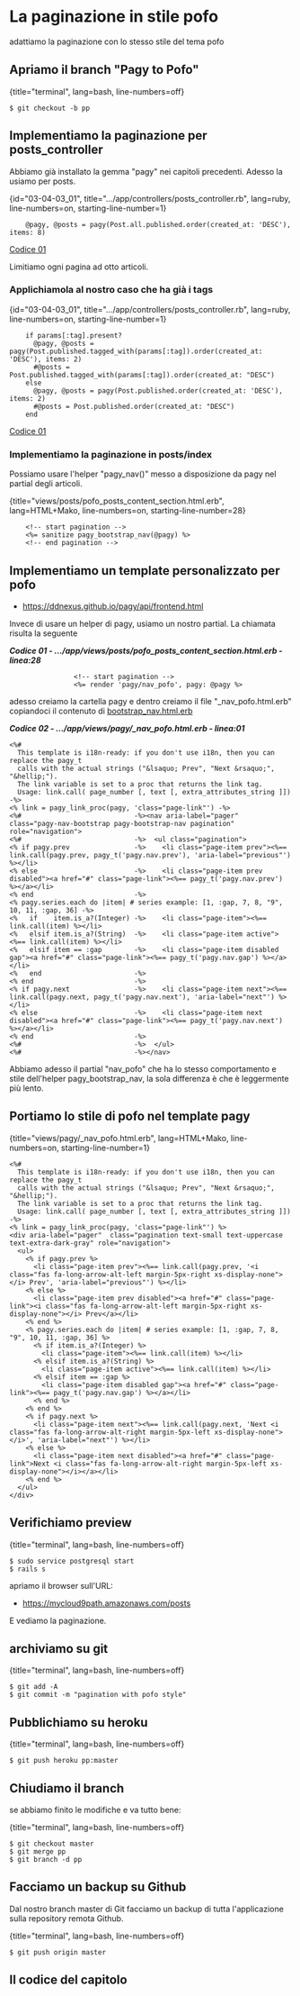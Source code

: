 # La paginazione in stile pofo

adattiamo la paginazione con lo stesso stile del tema pofo




## Apriamo il branch "Pagy to Pofo"

{title="terminal", lang=bash, line-numbers=off}
```
$ git checkout -b pp
```




## Implementiamo la paginazione per posts_controller

Abbiamo già installato la gemma "pagy" nei capitoli precedenti. Adesso la usiamo per posts.

{id="03-04-03_01", title=".../app/controllers/posts_controller.rb", lang=ruby, line-numbers=on, starting-line-number=1}
```
    @pagy, @posts = pagy(Post.all.published.order(created_at: 'DESC'), items: 8)
```

[Codice 01](#03-04-03_01all)

Limitiamo ogni pagina ad otto articoli.




### Applichiamola al nostro caso che ha già i tags

{id="03-04-03_01", title=".../app/controllers/posts_controller.rb", lang=ruby, line-numbers=on, starting-line-number=1}
```
    if params[:tag].present?
      @pagy, @posts = pagy(Post.published.tagged_with(params[:tag]).order(created_at: 'DESC'), items: 2)
      #@posts = Post.published.tagged_with(params[:tag]).order(created_at: "DESC")
    else
      @pagy, @posts = pagy(Post.published.order(created_at: 'DESC'), items: 2)
      #@posts = Post.published.order(created_at: "DESC")
    end
```

[Codice 01](#03-04-03_01all)





### Implementiamo la paginazione in posts/index

Possiamo usare l'helper "pagy_nav()" messo a disposizione da pagy nel partial degli articoli.

{title="views/posts/pofo_posts_content_section.html.erb", lang=HTML+Mako, line-numbers=on, starting-line-number=28}
```
    <!-- start pagination -->
    <%= sanitize pagy_bootstrap_nav(@pagy) %>
    <!-- end pagination -->
```




## Implementiamo un template personalizzato per pofo  

* https://ddnexus.github.io/pagy/api/frontend.html

Invece di usare un helper di pagy, usiamo un nostro partial. La chiamata risulta la seguente

***Codice 01 - .../app/views/posts/pofo_posts_content_section.html.erb - linea:28***

```
                <!-- start pagination -->
                <%= render 'pagy/nav_pofo', pagy: @pagy %>
```

adesso creiamo la cartella pagy e dentro creiamo il file "_nav_pofo.html.erb" copiandoci il contenuto di [bootstrap_nav.html.erb](https://github.com/ddnexus/pagy/blob/master/lib/templates/bootstrap_nav.html.erb)

***Codice 02 - .../app/views/pagy/_nav_pofo.html.erb - linea:01***

```html+erb
<%#
  This template is i18n-ready: if you don't use i18n, then you can replace the pagy_t
  calls with the actual strings ("&lsaquo; Prev", "Next &rsaquo;", "&hellip;").
  The link variable is set to a proc that returns the link tag.
  Usage: link.call( page_number [, text [, extra_attributes_string ]])
-%>
<% link = pagy_link_proc(pagy, 'class="page-link"') -%>
<%#                            -%><nav aria-label="pager"  class="pagy-nav-bootstrap pagy-bootstrap-nav pagination" role="navigation">
<%#                            -%>  <ul class="pagination">
<% if pagy.prev                -%>    <li class="page-item prev"><%== link.call(pagy.prev, pagy_t('pagy.nav.prev'), 'aria-label="previous"') %></li>
<% else                        -%>    <li class="page-item prev disabled"><a href="#" class="page-link"><%== pagy_t('pagy.nav.prev') %></a></li>
<% end                         -%>
<% pagy.series.each do |item| # series example: [1, :gap, 7, 8, "9", 10, 11, :gap, 36] -%>
<%   if    item.is_a?(Integer) -%>    <li class="page-item"><%== link.call(item) %></li>
<%   elsif item.is_a?(String)  -%>    <li class="page-item active"><%== link.call(item) %></li>
<%   elsif item == :gap        -%>    <li class="page-item disabled gap"><a href="#" class="page-link"><%== pagy_t('pagy.nav.gap') %></a></li>
<%   end                       -%>
<% end                         -%>
<% if pagy.next                -%>    <li class="page-item next"><%== link.call(pagy.next, pagy_t('pagy.nav.next'), 'aria-label="next"') %></li>
<% else                        -%>    <li class="page-item next disabled"><a href="#" class="page-link"><%== pagy_t('pagy.nav.next') %></a></li>
<% end                         -%>
<%#                            -%>  </ul>
<%#                            -%></nav>
```

Abbiamo adesso il partial "nav_pofo" che ha lo stesso comportamento e stile dell'helper pagy_bootstrap_nav, la sola differenza è che è leggermente più lento.




## Portiamo lo stile di pofo nel template pagy


{title="views/pagy/_nav_pofo.html.erb", lang=HTML+Mako, line-numbers=on, starting-line-number=1}
```
<%#
  This template is i18n-ready: if you don't use i18n, then you can replace the pagy_t
  calls with the actual strings ("&lsaquo; Prev", "Next &rsaquo;", "&hellip;").
  The link variable is set to a proc that returns the link tag.
  Usage: link.call( page_number [, text [, extra_attributes_string ]])
-%>
<% link = pagy_link_proc(pagy, 'class="page-link"') %>
<div aria-label="pager"  class="pagination text-small text-uppercase text-extra-dark-gray" role="navigation">
  <ul>
    <% if pagy.prev %>
      <li class="page-item prev"><%== link.call(pagy.prev, '<i class="fas fa-long-arrow-alt-left margin-5px-right xs-display-none"></i> Prev', 'aria-label="previous"') %></li>
    <% else %>    
      <li class="page-item prev disabled"><a href="#" class="page-link"><i class="fas fa-long-arrow-alt-left margin-5px-right xs-display-none"></i> Prev</a></li>
    <% end %>
    <% pagy.series.each do |item| # series example: [1, :gap, 7, 8, "9", 10, 11, :gap, 36] %>
      <% if item.is_a?(Integer) %>    
        <li class="page-item"><%== link.call(item) %></li>
      <% elsif item.is_a?(String) %>    
        <li class="page-item active"><%== link.call(item) %></li>
      <% elsif item == :gap %>    
        <li class="page-item disabled gap"><a href="#" class="page-link"><%== pagy_t('pagy.nav.gap') %></a></li>
      <% end %>
    <% end %>
    <% if pagy.next %>
      <li class="page-item next"><%== link.call(pagy.next, 'Next <i class="fas fa-long-arrow-alt-right margin-5px-left xs-display-none"></i>', 'aria-label="next"') %></li>
    <% else %>    
      <li class="page-item next disabled"><a href="#" class="page-link">Next <i class="fas fa-long-arrow-alt-right margin-5px-left xs-display-none"></i></a></li>
    <% end %>
  </ul>
</div>
```




## Verifichiamo preview

{title="terminal", lang=bash, line-numbers=off}
```
$ sudo service postgresql start
$ rails s
```

apriamo il browser sull'URL:

* https://mycloud9path.amazonaws.com/posts

E vediamo la paginazione.




## archiviamo su git

{title="terminal", lang=bash, line-numbers=off}
```
$ git add -A
$ git commit -m "pagination with pofo style"
```




## Pubblichiamo su heroku

{title="terminal", lang=bash, line-numbers=off}
```
$ git push heroku pp:master
```




## Chiudiamo il branch

se abbiamo finito le modifiche e va tutto bene:

{title="terminal", lang=bash, line-numbers=off}
```
$ git checkout master
$ git merge pp
$ git branch -d pp
```




## Facciamo un backup su Github

Dal nostro branch master di Git facciamo un backup di tutta l'applicazione sulla repository remota Github.

{title="terminal", lang=bash, line-numbers=off}
```
$ git push origin master
```




## Il codice del capitolo


